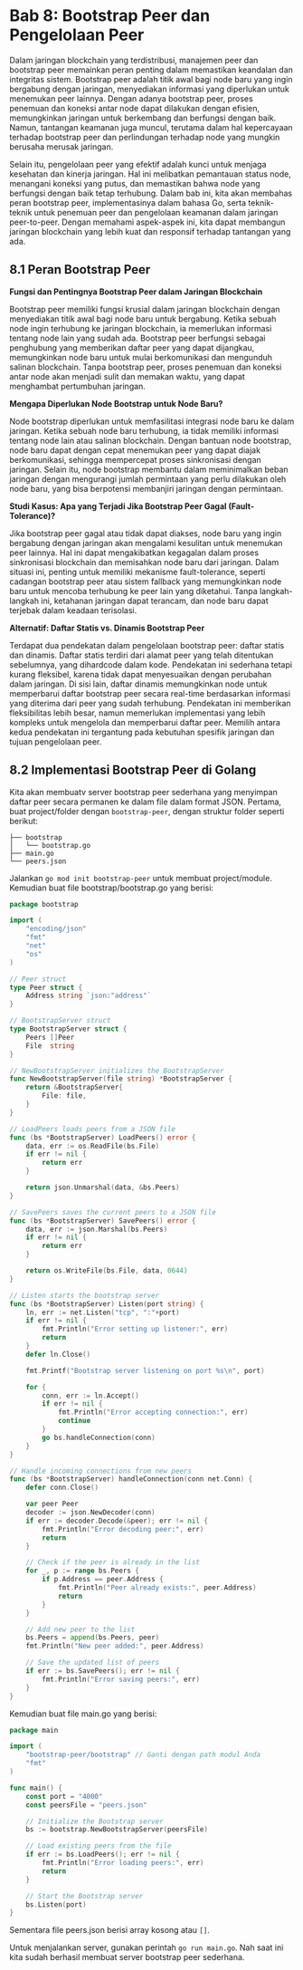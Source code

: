 # Bab 8: Bootstrap Peer dan Pengelolaan Peer

Dalam jaringan blockchain yang terdistribusi, manajemen peer dan bootstrap peer memainkan peran penting dalam memastikan keandalan dan integritas sistem. Bootstrap peer adalah titik awal bagi node baru yang ingin bergabung dengan jaringan, menyediakan informasi yang diperlukan untuk menemukan peer lainnya. Dengan adanya bootstrap peer, proses penemuan dan koneksi antar node dapat dilakukan dengan efisien, memungkinkan jaringan untuk berkembang dan berfungsi dengan baik. Namun, tantangan keamanan juga muncul, terutama dalam hal kepercayaan terhadap bootstrap peer dan perlindungan terhadap node yang mungkin berusaha merusak jaringan.

Selain itu, pengelolaan peer yang efektif adalah kunci untuk menjaga kesehatan dan kinerja jaringan. Hal ini melibatkan pemantauan status node, menangani koneksi yang putus, dan memastikan bahwa node yang berfungsi dengan baik tetap terhubung. Dalam bab ini, kita akan membahas peran bootstrap peer, implementasinya dalam bahasa Go, serta teknik-teknik untuk penemuan peer dan pengelolaan keamanan dalam jaringan peer-to-peer. Dengan memahami aspek-aspek ini, kita dapat membangun jaringan blockchain yang lebih kuat dan responsif terhadap tantangan yang ada.

## 8.1 Peran Bootstrap Peer

**Fungsi dan Pentingnya Bootstrap Peer dalam Jaringan Blockchain**

Bootstrap peer memiliki fungsi krusial dalam jaringan blockchain dengan menyediakan titik awal bagi node baru untuk bergabung. Ketika sebuah node ingin terhubung ke jaringan blockchain, ia memerlukan informasi tentang node lain yang sudah ada. Bootstrap peer berfungsi sebagai penghubung yang memberikan daftar peer yang dapat dijangkau, memungkinkan node baru untuk mulai berkomunikasi dan mengunduh salinan blockchain. Tanpa bootstrap peer, proses penemuan dan koneksi antar node akan menjadi sulit dan memakan waktu, yang dapat menghambat pertumbuhan jaringan.

**Mengapa Diperlukan Node Bootstrap untuk Node Baru?**

Node bootstrap diperlukan untuk memfasilitasi integrasi node baru ke dalam jaringan. Ketika sebuah node baru terhubung, ia tidak memiliki informasi tentang node lain atau salinan blockchain. Dengan bantuan node bootstrap, node baru dapat dengan cepat menemukan peer yang dapat diajak berkomunikasi, sehingga mempercepat proses sinkronisasi dengan jaringan. Selain itu, node bootstrap membantu dalam meminimalkan beban jaringan dengan mengurangi jumlah permintaan yang perlu dilakukan oleh node baru, yang bisa berpotensi membanjiri jaringan dengan permintaan.

**Studi Kasus: Apa yang Terjadi Jika Bootstrap Peer Gagal (Fault-Tolerance)?**

Jika bootstrap peer gagal atau tidak dapat diakses, node baru yang ingin bergabung dengan jaringan akan mengalami kesulitan untuk menemukan peer lainnya. Hal ini dapat mengakibatkan kegagalan dalam proses sinkronisasi blockchain dan memisahkan node baru dari jaringan. Dalam situasi ini, penting untuk memiliki mekanisme fault-tolerance, seperti cadangan bootstrap peer atau sistem fallback yang memungkinkan node baru untuk mencoba terhubung ke peer lain yang diketahui. Tanpa langkah-langkah ini, ketahanan jaringan dapat terancam, dan node baru dapat terjebak dalam keadaan terisolasi.

**Alternatif: Daftar Statis vs. Dinamis Bootstrap Peer**

Terdapat dua pendekatan dalam pengelolaan bootstrap peer: daftar statis dan dinamis. Daftar statis terdiri dari alamat peer yang telah ditentukan sebelumnya, yang dihardcode dalam kode. Pendekatan ini sederhana tetapi kurang fleksibel, karena tidak dapat menyesuaikan dengan perubahan dalam jaringan. Di sisi lain, daftar dinamis memungkinkan node untuk memperbarui daftar bootstrap peer secara real-time berdasarkan informasi yang diterima dari peer yang sudah terhubung. Pendekatan ini memberikan fleksibilitas lebih besar, namun memerlukan implementasi yang lebih kompleks untuk mengelola dan memperbarui daftar peer. Memilih antara kedua pendekatan ini tergantung pada kebutuhan spesifik jaringan dan tujuan pengelolaan peer.

## 8.2 Implementasi Bootstrap Peer di Golang
Kita akan membuatv server bootstrap peer sederhana yang menyimpan daftar peer secara permanen ke dalam file dalam format JSON. Pertama, buat project/folder dengan `bootstrap-peer`, dengan struktur folder seperti berikut:

```console
├── bootstrap
│   └── bootstrap.go
├── main.go
└── peers.json
```
Jalankan `go mod init bootstrap-peer` untuk membuat project/module. Kemudian buat file bootstrap/bootstrap.go yang berisi:

```go
package bootstrap

import (
	"encoding/json"
	"fmt"
	"net"
	"os"
)

// Peer struct
type Peer struct {
	Address string `json:"address"`
}

// BootstrapServer struct
type BootstrapServer struct {
	Peers []Peer
	File  string
}

// NewBootstrapServer initializes the BootstrapServer
func NewBootstrapServer(file string) *BootstrapServer {
	return &BootstrapServer{
		File: file,
	}
}

// LoadPeers loads peers from a JSON file
func (bs *BootstrapServer) LoadPeers() error {
	data, err := os.ReadFile(bs.File)
	if err != nil {
		return err
	}

	return json.Unmarshal(data, &bs.Peers)
}

// SavePeers saves the current peers to a JSON file
func (bs *BootstrapServer) SavePeers() error {
	data, err := json.Marshal(bs.Peers)
	if err != nil {
		return err
	}

	return os.WriteFile(bs.File, data, 0644)
}

// Listen starts the bootstrap server
func (bs *BootstrapServer) Listen(port string) {
	ln, err := net.Listen("tcp", ":"+port)
	if err != nil {
		fmt.Println("Error setting up listener:", err)
		return
	}
	defer ln.Close()

	fmt.Printf("Bootstrap server listening on port %s\n", port)

	for {
		conn, err := ln.Accept()
		if err != nil {
			fmt.Println("Error accepting connection:", err)
			continue
		}
		go bs.handleConnection(conn)
	}
}

// Handle incoming connections from new peers
func (bs *BootstrapServer) handleConnection(conn net.Conn) {
	defer conn.Close()

	var peer Peer
	decoder := json.NewDecoder(conn)
	if err := decoder.Decode(&peer); err != nil {
		fmt.Println("Error decoding peer:", err)
		return
	}

	// Check if the peer is already in the list
	for _, p := range bs.Peers {
		if p.Address == peer.Address {
			fmt.Println("Peer already exists:", peer.Address)
			return
		}
	}

	// Add new peer to the list
	bs.Peers = append(bs.Peers, peer)
	fmt.Println("New peer added:", peer.Address)

	// Save the updated list of peers
	if err := bs.SavePeers(); err != nil {
		fmt.Println("Error saving peers:", err)
	}
}
```

Kemudian buat file main.go yang berisi:
```go
package main

import (
	"bootstrap-peer/bootstrap" // Ganti dengan path modul Anda
	"fmt"
)

func main() {
	const port = "4000"
	const peersFile = "peers.json"

	// Initialize the Bootstrap server
	bs := bootstrap.NewBootstrapServer(peersFile)

	// Load existing peers from the file
	if err := bs.LoadPeers(); err != nil {
		fmt.Println("Error loading peers:", err)
		return
	}

	// Start the Bootstrap server
	bs.Listen(port)
}
```

Sementara file peers.json berisi array kosong atau `[]`.

Untuk menjalankan server, gunakan perintah `go run main.go`. Nah saat ini kita sudah berhasil membuat server bootstrap peer sederhana.




